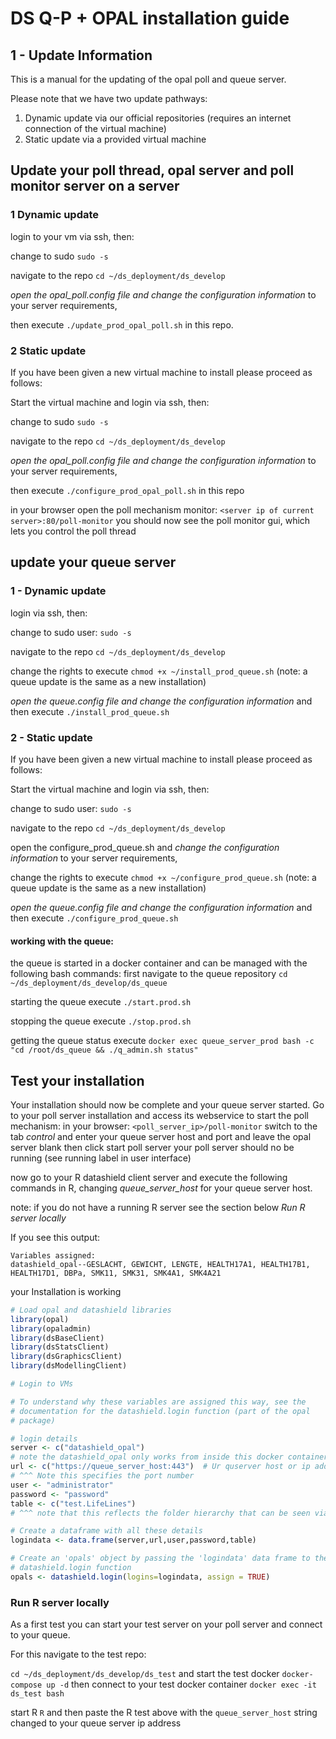 # DS Q-P + OPAL installation guide

## 1 - Update Information

This is a manual for the updating of the opal poll and queue server.

Please note that we have two update pathways:

1. Dynamic update via our official repositories (requires an internet connection of the virtual machine)
2. Static update via a provided virtual machine


## Update your poll thread, opal server and poll monitor server on a server

### 1 Dynamic update

login to your vm via ssh, then:

change to sudo `sudo -s`

navigate to the repo `cd ~/ds_deployment/ds_develop`

*open the opal_poll.config file and change the configuration information* to your server requirements,

then execute `./update_prod_opal_poll.sh` in this repo.


### 2 Static update

If you have been given a new virtual machine to install please proceed as follows:

Start the virtual machine and login via ssh, then:

change to sudo `sudo -s`

navigate to the repo `cd ~/ds_deployment/ds_develop`

*open the opal_poll.config file and change the configuration information* to your server requirements,

then execute `./configure_prod_opal_poll.sh` in this repo

in your browser open the poll mechanism monitor:
`<server ip of current server>:80/poll-monitor`
you should now see the poll monitor gui, which lets you control the poll thread


## update your queue server

### 1 - Dynamic update

login via ssh, then:

change to sudo user: `sudo -s`

navigate to the repo `cd ~/ds_deployment/ds_develop`

change the rights to execute `chmod +x ~/install_prod_queue.sh`  (note: a queue update is the same as a new installation)

*open the queue.config file and change the configuration information* and then execute `./install_prod_queue.sh`


### 2 - Static update

If you have been given a new virtual machine to install please proceed as follows:

Start the virtual machine and login via ssh, then:

change to sudo user: `sudo -s`

navigate to the repo `cd ~/ds_deployment/ds_develop`

open the configure_prod_queue.sh and *change the configuration information* to your server requirements,

change the rights to execute `chmod +x ~/configure_prod_queue.sh`  (note: a queue update is the same as a new installation)

*open the queue.config file and change the configuration information* and then execute `./configure_prod_queue.sh`

#### working with the queue:

the queue is started in a docker container and can be managed with the following bash commands:
first navigate to the queue repository `cd ~/ds_deployment/ds_develop/ds_queue`

starting the queue
execute `./start.prod.sh`

stopping the queue
execute `./stop.prod.sh`

getting the queue status
execute `docker exec queue_server_prod bash -c "cd /root/ds_queue && ./q_admin.sh status"`

## Test your installation

Your installation should now be complete and your queue server started. 
Go to your poll server installation and access its webservice to start the poll mechanism:
in your browser: `<poll_server_ip>/poll-monitor`
switch to the tab *control* and enter your queue server host and port and leave the opal server blank
then click start poll server 
your poll server should no be running (see running label in user interface)

now go to your R datashield client server and execute the following commands in R, changing 
*queue_server_host* for your queue server host.

note: if you do not have a running R server see the section below *Run R server locally*




If you see this output:

```
Variables assigned:
datashield_opal--GESLACHT, GEWICHT, LENGTE, HEALTH17A1, HEALTH17B1, HEALTH17D1, DBPa, SMK11, SMK31, SMK4A1, SMK4A21
````

your Installation is working



```R
# Load opal and datashield libraries
library(opal)
library(opaladmin)
library(dsBaseClient)
library(dsStatsClient)
library(dsGraphicsClient)
library(dsModellingClient)

# Login to VMs

# To understand why these variables are assigned this way, see the
# documentation for the datashield.login function (part of the opal
# package)

# login details
server <- c("datashield_opal")
# note the datashield_opal only works from inside this docker container
url <- c("https://queue_server_host:443")  # Ur quserver host or ip address here
# ^^^ Note this specifies the port number
user <- "administrator"
password <- "password"
table <- c("test.LifeLines")
# ^^^ note that this reflects the folder hierarchy that can be seen via the OPAL web interface

# Create a dataframe with all these details
logindata <- data.frame(server,url,user,password,table)

# Create an 'opals' object by passing the 'logindata' data frame to the
# datashield.login function
opals <- datashield.login(logins=logindata, assign = TRUE)
```


### Run R server locally

As a first test you can start your test server on your poll server and connect to your queue.

For this navigate to the test repo:

`cd ~/ds_deployment/ds_develop/ds_test` and start the test docker `docker-compose up -d`
then connect to your test docker container `docker exec -it ds_test bash`

start R `R` and then paste the R test above with the `queue_server_host` string changed to your queue server ip address

